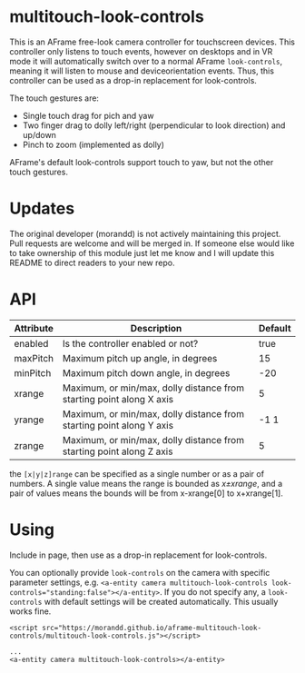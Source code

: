 # multitouch-look-controls

This is an AFrame free-look camera controller for touchscreen devices. This controller only listens to touch events, however on desktops and in VR mode it will automatically switch over to a normal AFrame `look-controls`, meaning it will listen to mouse and deviceorientation events. Thus, this controller can be used as a drop-in replacement for look-controls.

The touch gestures are:
* Single touch drag for pich and yaw
* Two finger drag to dolly left/right (perpendicular to look direction) and up/down
* Pinch to zoom (implemented as dolly)

AFrame's default look-controls support touch to yaw, but not the other touch gestures.

# Updates
The original developer (morandd) is not actively maintaining this project. Pull requests are welcome and will be merged in. 
If someone else would like to take ownership of this module just let me know and I will update this README to direct readers to your new repo.

# API #

Attribute | Description | Default
--- | --- | ---
enabled | Is the controller enabled or not? | true
maxPitch | Maximum pitch up angle, in degrees | 15
minPitch | Maximum pitch down angle, in degrees | -20
xrange | Maximum, or min/max, dolly distance from starting point along X axis | 5
yrange | Maximum, or min/max, dolly distance from starting point along Y axis | -1 1
zrange | Maximum, or min/max, dolly distance from starting point along Z axis | 5

the `[x|y|z]range` can be specified as a single number or as a pair of numbers. A single value means the range is
bounded as _x&plusmn;xrange_, and a pair of values means the bounds will be from x-xrange[0] to x+xrange[1]. 

# Using #

Include in page, then use as a drop-in replacement for look-controls.

You can optionally provide `look-controls` on the camera with specific parameter settings,  e.g. `<a-entity camera multitouch-look-controls look-controls="standing:false"></a-entity>`. If you do not specify any, a  `look-controls` with default settings will be created automatically. This usually works fine.

```
<script src="https://morandd.github.io/aframe-multitouch-look-controls/multitouch-look-controls.js"></script>

...
<a-entity camera multitouch-look-controls></a-entity>
```




